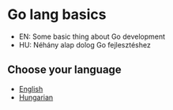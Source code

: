 # Go lang basics

- EN: Some basic thing about Go development
- HU: Néhány alap dolog Go fejlesztéshez


## Choose your language

- [English](/EN.md)
- [Hungarian](/HU.md)
